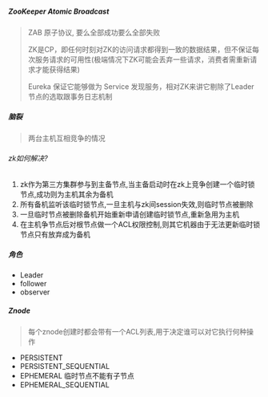 ##### ZooKeeper Atomic Broadcast

> ZAB 原子协议, 要么全部成功要么全部失败 
> 
> ZK是CP，即任何时刻对ZK的访问请求都得到一致的数据结果，但不保证每次服务请求的可用性(极端情况下ZK可能会丢弃一些请求，消费者需重新请求才能获得结果)
> 
> Eureka 保证它能够做为 Service 发现服务，相对ZK来讲它剔除了Leader节点的选取跟事务日志机制

##### 脑裂

> 两台主机互相竞争的情况

###### zk如何解决?

1. zk作为第三方集群参与到主备节点,当主备启动时在zk上竞争创建一个临时锁节点,成功则为主机其余为备机
2. 所有备机监听该临时锁节点,一旦主机与zk间session失效,则临时节点被删除
3. 一旦临时节点被删除备机开始重新申请创建临时锁节点,重新急用为主机
4. 在主机争节点后对根节点做一个ACL权限控制,则其它机器由于无法更新临时锁节点只有放弃成为备机 

##### 角色

* Leader
* follower
* observer

##### Znode

> 每个znode创建时都会带有一个ACL列表,用于决定谁可以对它执行何种操作

* PERSISTENT
* PERSISTENT_SEQUENTIAL
* EPHEMERAL 临时节点不能有子节点 
* EPHEMERAL_SEQUENTIAL